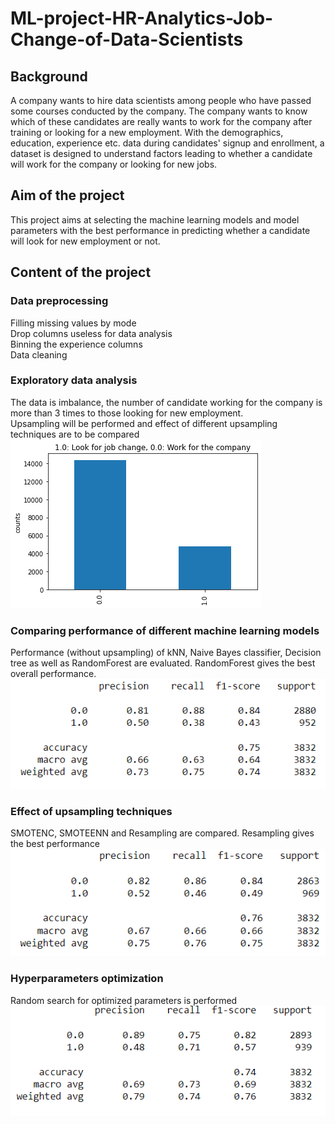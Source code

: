 # ML-project-HR-Analytics-Job-Change-of-Data-Scientists

## Background
A company wants to hire data scientists among people who have passed some courses conducted by the company. The company wants to know which of these candidates are really wants to work for the company after training or looking for a new employment. With the demographics, education, experience etc. data during candidates' signup and enrollment, a dataset is designed to understand factors leading to whether a candidate will work for the company or looking for new jobs.

## Aim of the project
This project aims at selecting the machine learning models and model parameters with the best performance in predicting whether a candidate will look for new employment or not.

## Content of the project
### Data preprocessing
  Filling missing values by mode <br />
  Drop columns useless for data analysis <br />
  Binning the experience columns <br />
  Data cleaning <br />
### Exploratory data analysis
The data is imbalance, the number of candidate working for the company is more than 3 times to those looking for new employment. <br />
Upsampling will be performed and effect of different upsampling techniques are to be compared <br />
![imbalance](https://github.com/chfuab/ML-project-HR-Analytics-Job-Change-of-Data-Scientists/blob/main/image/imbalance_data.png) <br />
### Comparing performance of different machine learning models
Performance (without upsampling) of kNN, Naive Bayes classifier, Decision tree as well as RandomForest are evaluated. RandomForest gives the best overall performance. <br />
![Random Forest Performance](https://github.com/chfuab/ML-project-HR-Analytics-Job-Change-of-Data-Scientists/blob/main/image/Random%20Forest_Performance.png)
### Effect of upsampling techniques
SMOTENC, SMOTEENN and Resampling are compared. Resampling gives the best performance <br />
![resampling](https://github.com/chfuab/ML-project-HR-Analytics-Job-Change-of-Data-Scientists/blob/main/image/Random%20Forest%20with%20Resampling.png)
### Hyperparameters optimization
Random search for optimized parameters is performed <br />
![Hyperparameters optimization](https://github.com/chfuab/ML-project-HR-Analytics-Job-Change-of-Data-Scientists/blob/main/image/Hyperparameters_optimization.png)

